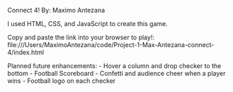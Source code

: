 Connect 4! By: Maximo Antezana

<!-- 2) Screenshot of the actual game -->

I used HTML, CSS, and JavaScript to create this game.

Copy and paste the link into your browser to play!: file:///Users/MaximoAntezana/code/Project-1-Max-Antezana-connect-4/index.html

Planned future enhancements:
    - Hover a column and drop checker to the bottom
    - Football Scoreboard
    - Confetti and audience cheer when a player wins
    - Football logo on each checker